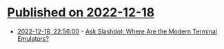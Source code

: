 # [Published on 2022-12-18](index.md)

* [2022-12-18, 22:56:00](https://tech.slashdot.org/story/22/12/18/2242256/ask-slashdot-where-are-the-modern-terminal-emulators?utm_source=rss1.0mainlinkanon&utm_medium=feed) - [Ask Slashdot: Where Are the Modern Terminal Emulators?](https://tech.slashdot.org/story/22/12/18/2242256/ask-slashdot-where-are-the-modern-terminal-emulators?utm_source=rss1.0mainlinkanon&utm_medium=feed)

